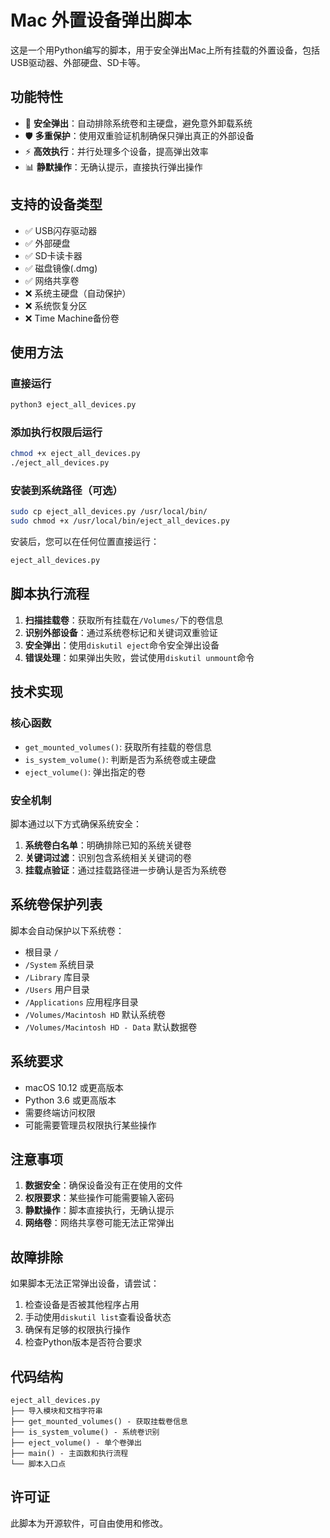 # Mac 外置设备弹出脚本

这是一个用Python编写的脚本，用于安全弹出Mac上所有挂载的外置设备，包括USB驱动器、外部硬盘、SD卡等。

## 功能特性

- 🔄 **安全弹出**：自动排除系统卷和主硬盘，避免意外卸载系统
- 🛡️ **多重保护**：使用双重验证机制确保只弹出真正的外部设备
- ⚡ **高效执行**：并行处理多个设备，提高弹出效率
- 📊 **静默操作**：无确认提示，直接执行弹出操作

## 支持的设备类型

- ✅ USB闪存驱动器
- ✅ 外部硬盘
- ✅ SD卡读卡器
- ✅ 磁盘镜像(.dmg)
- ✅ 网络共享卷
- ❌ 系统主硬盘（自动保护）
- ❌ 系统恢复分区
- ❌ Time Machine备份卷

## 使用方法

### 直接运行

```bash
python3 eject_all_devices.py
```

### 添加执行权限后运行

```bash
chmod +x eject_all_devices.py
./eject_all_devices.py
```

### 安装到系统路径（可选）

```bash
sudo cp eject_all_devices.py /usr/local/bin/
sudo chmod +x /usr/local/bin/eject_all_devices.py
```

安装后，您可以在任何位置直接运行：

```bash
eject_all_devices.py
```

## 脚本执行流程

1. **扫描挂载卷**：获取所有挂载在`/Volumes/`下的卷信息
2. **识别外部设备**：通过系统卷标记和关键词双重验证
3. **安全弹出**：使用`diskutil eject`命令安全弹出设备
4. **错误处理**：如果弹出失败，尝试使用`diskutil unmount`命令

## 技术实现

### 核心函数

- `get_mounted_volumes()`: 获取所有挂载的卷信息
- `is_system_volume()`: 判断是否为系统卷或主硬盘
- `eject_volume()`: 弹出指定的卷

### 安全机制

脚本通过以下方式确保系统安全：

1. **系统卷白名单**：明确排除已知的系统关键卷
2. **关键词过滤**：识别包含系统相关关键词的卷
3. **挂载点验证**：通过挂载路径进一步确认是否为系统卷

## 系统卷保护列表

脚本会自动保护以下系统卷：
- 根目录 `/`
- `/System` 系统目录
- `/Library` 库目录
- `/Users` 用户目录
- `/Applications` 应用程序目录
- `/Volumes/Macintosh HD` 默认系统卷
- `/Volumes/Macintosh HD - Data` 默认数据卷

## 系统要求

- macOS 10.12 或更高版本
- Python 3.6 或更高版本
- 需要终端访问权限
- 可能需要管理员权限执行某些操作

## 注意事项

1. **数据安全**：确保设备没有正在使用的文件
2. **权限要求**：某些操作可能需要输入密码
3. **静默操作**：脚本直接执行，无确认提示
4. **网络卷**：网络共享卷可能无法正常弹出

## 故障排除

如果脚本无法正常弹出设备，请尝试：

1. 检查设备是否被其他程序占用
2. 手动使用`diskutil list`查看设备状态
3. 确保有足够的权限执行操作
4. 检查Python版本是否符合要求

## 代码结构

```
eject_all_devices.py
├── 导入模块和文档字符串
├── get_mounted_volumes() - 获取挂载卷信息
├── is_system_volume() - 系统卷识别
├── eject_volume() - 单个卷弹出
├── main() - 主函数和执行流程
└── 脚本入口点
```

## 许可证

此脚本为开源软件，可自由使用和修改。